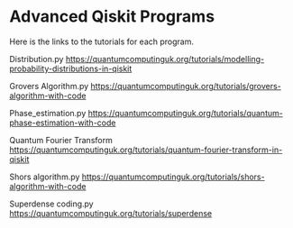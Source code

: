 # Advanced Qiskit Programs

Here is the links to the tutorials for each program. 

Distribution.py 
https://quantumcomputinguk.org/tutorials/modelling-probability-distributions-in-qiskit

Grovers Algorithm.py
https://quantumcomputinguk.org/tutorials/grovers-algorithm-with-code

Phase_estimation.py
https://quantumcomputinguk.org/tutorials/quantum-phase-estimation-with-code

Quantum Fourier Transform
https://quantumcomputinguk.org/tutorials/quantum-fourier-transform-in-qiskit

Shors algorithm.py
https://quantumcomputinguk.org/tutorials/shors-algorithm-with-code

Superdense coding.py
https://quantumcomputinguk.org/tutorials/superdense
